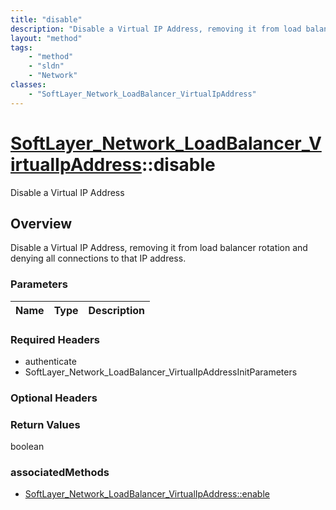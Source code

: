 ```yaml
---
title: "disable"
description: "Disable a Virtual IP Address, removing it from load balancer rotation and denying all connections to that IP address."
layout: "method"
tags:
    - "method"
    - "sldn"
    - "Network"
classes:
    - "SoftLayer_Network_LoadBalancer_VirtualIpAddress"
---
```

# [SoftLayer_Network_LoadBalancer_VirtualIpAddress](/reference/services/SoftLayer_Network_LoadBalancer_VirtualIpAddress)::disable

Disable a Virtual IP Address


## Overview 
Disable a Virtual IP Address, removing it from load balancer rotation and denying all connections to that IP address. 

### Parameters 
|Name | Type | Description |
| --- | --- | --- |


### Required Headers
* authenticate
* SoftLayer_Network_LoadBalancer_VirtualIpAddressInitParameters

### Optional Headers

### Return Values
boolean


### associatedMethods

*  [SoftLayer_Network_LoadBalancer_VirtualIpAddress::enable](/reference/services/SoftLayer_Network_LoadBalancer_VirtualIpAddress/enable )

